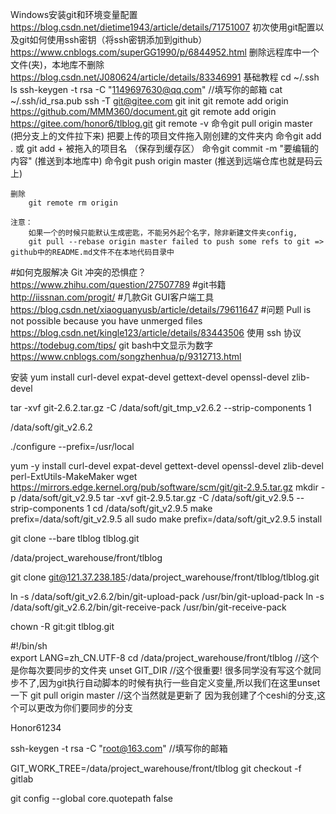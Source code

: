 Windows安装git和环境变量配置
	https://blog.csdn.net/dietime1943/article/details/71751007
初次使用git配置以及git如何使用ssh密钥（将ssh密钥添加到github）
	https://www.cnblogs.com/superGG1990/p/6844952.html
删除远程库中一个文件(夹)，本地库不删除
	https://blog.csdn.net/J080624/article/details/83346991
基础教程
	cd ~/.ssh
	ls
	ssh-keygen -t rsa -C "1149697630@qq.com" //填写你的邮箱
	cat ~/.ssh/id_rsa.pub
	ssh -T git@gitee.com
	git init
	git remote add origin https://github.com/MMM360/document.git
	git remote add origin https://gitee.com/honor6/tlblog.git
	git remote -v
	命令git pull origin master (把分支上的文件拉下来)
	把要上传的项目文件拖入刚创建的文件夹内
	命令git add . 或 git add + 被拖入的项目名 （保存到缓存区）
	命令git commit -m "要编辑的内容" (推送到本地库中)
	命令git push origin master (推送到远端仓库也就是码云上)
	
	删除
		git remote rm origin

	注意：
		如果一个的时候只能默认生成密匙，不能另外起个名字，除非新建文件夹config,
		git pull --rebase origin master failed to push some refs to git => github中的README.md文件不在本地代码目录中
#如何克服解决 Git 冲突的恐惧症？
	https://www.zhihu.com/question/27507789
#git书籍
	http://iissnan.com/progit/
#几款Git GUI客户端工具
	https://blog.csdn.net/xiaoguanyusb/article/details/79611647
#问题
	Pull is not possible because you have unmerged files
		https://blog.csdn.net/kingle123/article/details/83443506
	使用 ssh 协议
		https://todebug.com/tips/
	git bash中文显示为数字
		https://www.cnblogs.com/songzhenhua/p/9312713.html




安装
yum install curl-devel expat-devel gettext-devel openssl-devel zlib-devel

tar -xvf git-2.6.2.tar.gz -C /data/soft/git_tmp_v2.6.2 --strip-components 1

/data/soft/git_v2.6.2

./configure --prefix=/usr/local


yum -y install curl-devel expat-devel gettext-devel openssl-devel zlib-devel perl-ExtUtils-MakeMaker
wget https://mirrors.edge.kernel.org/pub/software/scm/git/git-2.9.5.tar.gz
mkdir -p /data/soft/git_v2.9.5
tar -xvf git-2.9.5.tar.gz -C /data/soft/git_v2.9.5 --strip-components 1
cd /data/soft/git_v2.9.5
make prefix=/data/soft/git_v2.9.5 all
sudo make prefix=/data/soft/git_v2.9.5 install


git clone --bare tlblog tlblog.git

/data/project_warehouse/front/tlblog

git clone git@121.37.238.185:/data/project_warehouse/front/tlblog/tlblog.git


ln -s /data/soft/git_v2.6.2/bin/git-upload-pack /usr/bin/git-upload-pack
ln -s /data/soft/git_v2.6.2/bin/git-receive-pack /usr/bin/git-receive-pack

chown -R git:git tlblog.git



#!/bin/sh  
export LANG=zh_CN.UTF-8
cd /data/project_warehouse/front/tlblog      //这个是你每次要同步的文件夹
unset GIT_DIR                                //这个很重要! 很多同学没有写这个就同步不了,因为git执行自动脚本的时候有执行一些自定义变量,所以我们在这里unset一下
git pull origin master                       //这个当然就是更新了 因为我创建了个ceshi的分支,这个可以更改为你们要同步的分支

Honor61234

ssh-keygen -t rsa -C "root@163.com" //填写你的邮箱

GIT_WORK_TREE=/data/project_warehouse/front/tlblog git checkout -f
gitlab


git config --global core.quotepath false